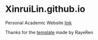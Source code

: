 # XinruiLin.github.io

Personal Academic Website [link](https://xinruilin.github.io/)

Thanks for the [template](https://github.com/RayeRen/acad-homepage.github.io) made by RayeRen
